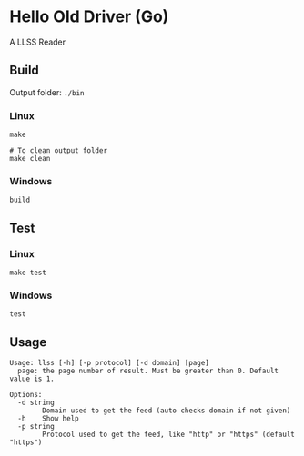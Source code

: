 # Hello Old Driver (Go)
A LLSS Reader

## Build
Output folder: `./bin`

### Linux
```
make

# To clean output folder
make clean
```
### Windows
```
build
```

## Test
### Linux
```
make test
```
### Windows
```
test
```

## Usage
```
Usage: llss [-h] [-p protocol] [-d domain] [page]
  page: the page number of result. Must be greater than 0. Default value is 1.

Options:
  -d string
        Domain used to get the feed (auto checks domain if not given)
  -h    Show help
  -p string
        Protocol used to get the feed, like "http" or "https" (default "https")
```
